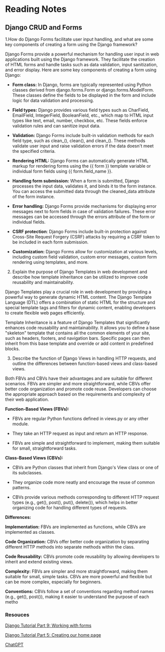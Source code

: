 # Reading Notes

## Django CRUD and Forms

1.How do Django Forms facilitate user input handling, and what are some key components of creating a form using the Django framework?

Django Forms provide a powerful mechanism for handling user input in web applications built using the Django framework. They facilitate the creation of HTML forms and handle tasks such as data validation, input sanitization, and error display. Here are some key components of creating a form using Django:

* **Form class:** In Django, forms are typically represented using Python classes derived from django.forms.Form or django.forms.ModelForm. These classes define the fields to be displayed in the form and include logic for data validation and processing.

* **Field types:** Django provides various field types such as CharField, EmailField, IntegerField, BooleanField, etc., which map to HTML input types like text, email, number, checkbox, etc. These fields enforce validation rules and can sanitize input data.

* **Validation:** Django Forms include built-in validation methods for each field type, such as clean_<fieldname>(), clean(), and clean_<field>(). These methods validate user input and raise validation errors if the data doesn't meet the specified criteria.

* **Rendering HTML:** Django Forms can automatically generate HTML markup for rendering forms using the {{ form }} template variable or individual form fields using {{ form.field_name }}.

* **Handling form submission:** When a form is submitted, Django processes the input data, validates it, and binds it to the form instance. You can access the submitted data through the cleaned_data attribute of the form instance.

* **Error handling:** Django Forms provide mechanisms for displaying error messages next to form fields in case of validation failures. These error messages can be accessed through the errors attribute of the form or individual fields.

* **CSRF protection**: Django Forms include built-in protection against Cross-Site Request Forgery (CSRF) attacks by requiring a CSRF token to be included in each form submission.

* **Customization:** Django Forms allow for customization at various levels, including custom field validation, custom error messages, custom form rendering using templates, and more.

2. Explain the purpose of Django Templates in web development and describe how template inheritance can be utilized to improve code reusability and maintainability.

Django Templates play a crucial role in web development by providing a powerful way to generate dynamic HTML content. The Django Template Language (DTL) offers a combination of static HTML for the structure and special template tags and filters for dynamic content, enabling developers to create flexible web pages efficiently.

Template Inheritance is a feature of Django Templates that significantly enhances code reusability and maintainability. It allows you to define a base "skeleton" template that contains all the common elements of your site, such as headers, footers, and navigation bars. Specific pages can then inherit from this base template and override or add content in predefined blocks. 

3. Describe the function of Django Views in handling HTTP requests, and outline the differences between function-based views and class-based views.

Both FBVs and CBVs have their advantages and are suitable for different scenarios. FBVs are simpler and more straightforward, while CBVs offer better code organization and promote code reuse. Developers can choose the appropriate approach based on the requirements and complexity of their web application.

**Function-Based Views (FBVs):**

* FBVs are regular Python functions defined in views.py or any other module.
  
* They take an HTTP request as input and return an HTTP response.
  
* FBVs are simple and straightforward to implement, making them suitable for small, straightforward tasks.

**Class-Based Views (CBVs):**

* CBVs are Python classes that inherit from Django's View class or one of its subclasses.
  
* They organize code more neatly and encourage the reuse of common patterns.
  
* CBVs provide various methods corresponding to different HTTP request types (e.g., get(), post(), put(), delete()), which helps in better organizing code for handling different types of requests.

**Differences:**

**Implementation:** FBVs are implemented as functions, while CBVs are implemented as classes.

**Code Organization:** CBVs offer better code organization by separating different HTTP methods into separate methods within the class.

**Code Reusability:** CBVs promote code reusability by allowing developers to inherit and extend existing views.

**Complexity:** FBVs are simpler and more straightforward, making them suitable for small, simple tasks. CBVs are more powerful and flexible but can be more complex, especially for beginners.

**Conventions:** CBVs follow a set of conventions regarding method names (e.g., get(), post()), making it easier to understand the purpose of each metho


### Resouces

[Django Tutorial Part 9: Working with forms](https://developer.mozilla.org/en-US/docs/Learn/Server-side/Django/Forms)

[Django Tutorial Part 5: Creating our home page](https://developer.mozilla.org/en-US/docs/Learn/Server-side/Django/Home_page)

[ChatGPT](https://chat.openai.com/)